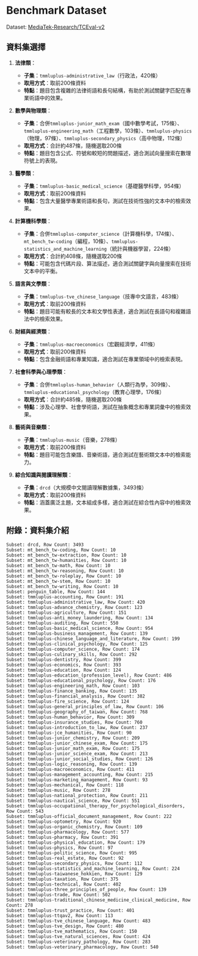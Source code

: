 # Benchmark Dataset

Dataset: [MediaTek-Research/TCEval-v2](https://huggingface.co/datasets/MediaTek-Research/TCEval-v2)

## 資料集選擇

1. **法律類**：
   - **子集**：`tmmluplus-administrative_law`（行政法，420條）
   - **取用方式**：取前200條資料
   - **特點**：題目包含複雜的法律術語和長句結構，有助於測試關鍵字匹配在專業術語中的效果。

2. **數學與物理類**：
   - **子集**：合併`tmmluplus-junior_math_exam`（國中數學考試，175條）、`tmmluplus-engineering_math`（工程數學，103條）、`tmmluplus-physics`（物理，97條）、`tmmluplus-secondary_physics`（高中物理，112條）
   - **取用方式**：合計約487條，隨機選取200條
   - **特點**：題目包含公式、符號和較短的問題描述，適合測試向量搜索在數理符號上的表現。

3. **醫學類**：
   - **子集**：`tmmluplus-basic_medical_science`（基礎醫學科學，954條）
   - **取用方式**：取前200條資料
   - **特點**：包含大量醫學專業術語和長句，測試在技術性強的文本中的檢索效果。

4. **計算機科學類**：
   - **子集**：合併`tmmluplus-computer_science`（計算機科學，174條）、`mt_bench_tw-coding`（編程，10條）、`tmmluplus-statistics_and_machine_learning`（統計與機器學習，224條）
   - **取用方式**：合計約408條，隨機選取200條
   - **特點**：可能包含代碼片段、算法描述，適合測試關鍵字與向量搜索在技術文本中的平衡。

5. **語言與文學類**：
   - **子集**：`tmmluplus-tve_chinese_language`（技專中文語言，483條）
   - **取用方式**：取前200條資料
   - **特點**：題目可能有較長的文本和文學性表達，適合測試在長語句和複雜語法中的檢索效果。

6. **財經與經濟類**：
   - **子集**：`tmmluplus-macroeconomics`（宏觀經濟學，411條）
   - **取用方式**：取前200條資料
   - **特點**：包含金融術語和專業知識，適合測試在專業領域中的檢索表現。

7. **社會科學與心理學類**：
   - **子集**：合併`tmmluplus-human_behavior`（人類行為學，309條）、`tmmluplus-educational_psychology`（教育心理學，176條）
   - **取用方式**：合計約485條，隨機選取200條
   - **特點**：涉及心理學、社會學術語，測試在抽象概念和專業詞彙中的檢索效果。

8. **藝術與音樂類**：
   - **子集**：`tmmluplus-music`（音樂，278條）
   - **取用方式**：取前200條資料
   - **特點**：題目可能包含樂譜、音樂術語，適合測試在藝術類文本中的檢索能力。

9. **綜合知識與閱讀理解類**：
   - **子集**：`drcd`（大規模中文閱讀理解數據集，3493條）
   - **取用方式**：取前200條資料
   - **特點**：涵蓋廣泛主題，文本組成多樣，適合測試在綜合性內容中的檢索效果。

## 附錄：資料集介紹

```
Subset: drcd, Row Count: 3493
Subset: mt_bench_tw-coding, Row Count: 10
Subset: mt_bench_tw-extraction, Row Count: 10
Subset: mt_bench_tw-humanities, Row Count: 10
Subset: mt_bench_tw-math, Row Count: 10
Subset: mt_bench_tw-reasoning, Row Count: 10
Subset: mt_bench_tw-roleplay, Row Count: 10
Subset: mt_bench_tw-stem, Row Count: 10
Subset: mt_bench_tw-writing, Row Count: 10
Subset: penguin_table, Row Count: 144
Subset: tmmluplus-accounting, Row Count: 191
Subset: tmmluplus-administrative_law, Row Count: 420
Subset: tmmluplus-advance_chemistry, Row Count: 123
Subset: tmmluplus-agriculture, Row Count: 151
Subset: tmmluplus-anti_money_laundering, Row Count: 134
Subset: tmmluplus-auditing, Row Count: 550
Subset: tmmluplus-basic_medical_science, Row Count: 954
Subset: tmmluplus-business_management, Row Count: 139
Subset: tmmluplus-chinese_language_and_literature, Row Count: 199
Subset: tmmluplus-clinical_psychology, Row Count: 125
Subset: tmmluplus-computer_science, Row Count: 174
Subset: tmmluplus-culinary_skills, Row Count: 292
Subset: tmmluplus-dentistry, Row Count: 399
Subset: tmmluplus-economics, Row Count: 393
Subset: tmmluplus-education, Row Count: 124
Subset: tmmluplus-education_(profession_level), Row Count: 486
Subset: tmmluplus-educational_psychology, Row Count: 176
Subset: tmmluplus-engineering_math, Row Count: 103
Subset: tmmluplus-finance_banking, Row Count: 135
Subset: tmmluplus-financial_analysis, Row Count: 382
Subset: tmmluplus-fire_science, Row Count: 124
Subset: tmmluplus-general_principles_of_law, Row Count: 106
Subset: tmmluplus-geography_of_taiwan, Row Count: 768
Subset: tmmluplus-human_behavior, Row Count: 309
Subset: tmmluplus-insurance_studies, Row Count: 760
Subset: tmmluplus-introduction_to_law, Row Count: 237
Subset: tmmluplus-jce_humanities, Row Count: 90
Subset: tmmluplus-junior_chemistry, Row Count: 209
Subset: tmmluplus-junior_chinese_exam, Row Count: 175
Subset: tmmluplus-junior_math_exam, Row Count: 175
Subset: tmmluplus-junior_science_exam, Row Count: 213
Subset: tmmluplus-junior_social_studies, Row Count: 126
Subset: tmmluplus-logic_reasoning, Row Count: 139
Subset: tmmluplus-macroeconomics, Row Count: 411
Subset: tmmluplus-management_accounting, Row Count: 215
Subset: tmmluplus-marketing_management, Row Count: 93
Subset: tmmluplus-mechanical, Row Count: 118
Subset: tmmluplus-music, Row Count: 278
Subset: tmmluplus-national_protection, Row Count: 211
Subset: tmmluplus-nautical_science, Row Count: 551
Subset: tmmluplus-occupational_therapy_for_psychological_disorders, Row Count: 543
Subset: tmmluplus-official_document_management, Row Count: 222
Subset: tmmluplus-optometry, Row Count: 920
Subset: tmmluplus-organic_chemistry, Row Count: 109
Subset: tmmluplus-pharmacology, Row Count: 577
Subset: tmmluplus-pharmacy, Row Count: 391
Subset: tmmluplus-physical_education, Row Count: 179
Subset: tmmluplus-physics, Row Count: 97
Subset: tmmluplus-politic_science, Row Count: 995
Subset: tmmluplus-real_estate, Row Count: 92
Subset: tmmluplus-secondary_physics, Row Count: 112
Subset: tmmluplus-statistics_and_machine_learning, Row Count: 224
Subset: tmmluplus-taiwanese_hokkien, Row Count: 129
Subset: tmmluplus-taxation, Row Count: 375
Subset: tmmluplus-technical, Row Count: 402
Subset: tmmluplus-three_principles_of_people, Row Count: 139
Subset: tmmluplus-trade, Row Count: 502
Subset: tmmluplus-traditional_chinese_medicine_clinical_medicine, Row Count: 278
Subset: tmmluplus-trust_practice, Row Count: 401
Subset: tmmluplus-ttqav2, Row Count: 113
Subset: tmmluplus-tve_chinese_language, Row Count: 483
Subset: tmmluplus-tve_design, Row Count: 480
Subset: tmmluplus-tve_mathematics, Row Count: 150
Subset: tmmluplus-tve_natural_sciences, Row Count: 424
Subset: tmmluplus-veterinary_pathology, Row Count: 283
Subset: tmmluplus-veterinary_pharmacology, Row Count: 540
```
